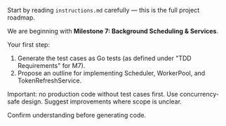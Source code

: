 Start by reading `instructions.md` carefully — this is the full project roadmap.

We are beginning with **Milestone 7: Background Scheduling & Services**.

Your first step:
1. Generate the test cases as Go tests (as defined under "TDD Requirements" for M7).
2. Propose an outline for implementing Scheduler, WorkerPool, and TokenRefreshService.

Important: no production code without test cases first. Use concurrency-safe design. Suggest improvements where scope is unclear.

Confirm understanding before generating code.